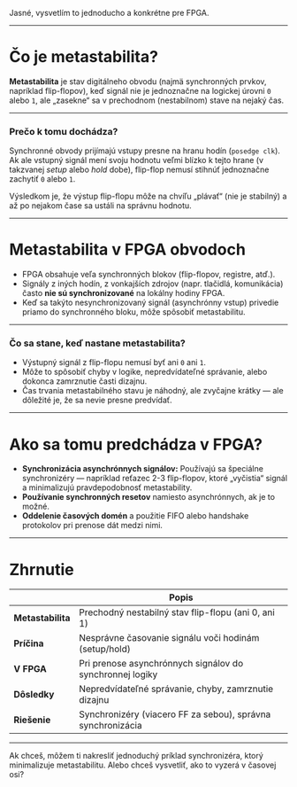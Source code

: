 Jasné, vysvetlím to jednoducho a konkrétne pre FPGA.

---

# Čo je metastabilita?

**Metastabilita** je stav digitálneho obvodu (najmä synchronných prvkov, napríklad flip-flopov), keď signál nie je jednoznačne na logickej úrovni `0` alebo `1`, ale „zasekne“ sa v prechodnom (nestabilnom) stave na nejaký čas.

---

### Prečo k tomu dochádza?

Synchronné obvody prijímajú vstupy presne na hranu hodín (`posedge clk`). Ak ale vstupný signál mení svoju hodnotu veľmi blízko k tejto hrane (v takzvanej *setup* alebo *hold* dobe), flip-flop nemusí stihnúť jednoznačne zachytiť `0` alebo `1`.

Výsledkom je, že výstup flip-flopu môže na chvíľu „plávať“ (nie je stabilný) a až po nejakom čase sa ustáli na správnu hodnotu.

---

# Metastabilita v FPGA obvodoch

* FPGA obsahuje veľa synchronných blokov (flip-flopov, registre, atď.).
* Signály z iných hodín, z vonkajších zdrojov (napr. tlačidlá, komunikácia) často **nie sú synchronizované** na lokálny hodiny FPGA.
* Keď sa takýto nesynchronizovaný signál (asynchrónny vstup) privedie priamo do synchronného bloku, môže spôsobiť metastabilitu.

---

### Čo sa stane, keď nastane metastabilita?

* Výstupný signál z flip-flopu nemusí byť ani `0` ani `1`.
* Môže to spôsobiť chyby v logike, nepredvídateľné správanie, alebo dokonca zamrznutie časti dizajnu.
* Čas trvania metastabilného stavu je náhodný, ale zvyčajne krátky — ale dôležité je, že sa nevie presne predvídať.

---

# Ako sa tomu predchádza v FPGA?

* **Synchronizácia asynchrónnych signálov:** Používajú sa špeciálne synchronizéry — napríklad reťazec 2-3 flip-flopov, ktoré „vyčistia“ signál a minimalizujú pravdepodobnosť metastability.
* **Používanie synchronných resetov** namiesto asynchrónnych, ak je to možné.
* **Oddelenie časových domén** a použitie FIFO alebo handshake protokolov pri prenose dát medzi nimi.

---

# Zhrnutie

|                   | Popis                                                       |
| ----------------- | ----------------------------------------------------------- |
| **Metastabilita** | Prechodný nestabilný stav flip-flopu (ani 0, ani 1)         |
| **Príčina**       | Nesprávne časovanie signálu voči hodinám (setup/hold)       |
| **V FPGA**        | Pri prenose asynchrónnych signálov do synchronnej logiky    |
| **Dôsledky**      | Nepredvídateľné správanie, chyby, zamrznutie dizajnu        |
| **Riešenie**      | Synchronizéry (viacero FF za sebou), správna synchronizácia |

---

Ak chceš, môžem ti nakresliť jednoduchý príklad synchronizéra, ktorý minimalizuje metastabilitu. Alebo chceš vysvetliť, ako to vyzerá v časovej osi?
